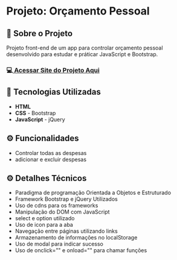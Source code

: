 <h1>Projeto: Orçamento Pessoal</h1>

<h2>📌 Sobre o Projeto</h2>
<p>Projeto front-end de um app para controlar orçamento pessoal desenvolvido para estudar e práticar JavaScript e Bootstrap.</p>

<h3>💻<a href="https://deangelleses.github.io/app_orcamento_pessoal-HTML-CSS-Bootstrap-JavaScript-jQuery/" target="_blank"> Acessar Site do Projeto Aqui</a></h3>

<h2>🚀 Tecnologias Utilizadas</h2>
<ul>
  <li><b>HTML</b></li>
  <li><b>CSS</b> - Bootstrap</li>
  <li><b>JavaScript</b> - jQuery</li>
</ul>

<h2>⚙️ Funcionalidades</h2>
<ul>
  <li>Controlar todas as despesas</li>
  <li>adicionar e excluir despesas</li>
</ul>

<h2>⚙️ Detalhes Técnicos</h2>
<ul>
  <li>Paradigma de programação Orientada a Objetos e Estruturado</li>
  <li>Framework Bootstrap e jQuery Utilizados</li>
  <li>Uso de cdns para os frameworks</li>
  <li>Manipulação do DOM com JavaScript</li>
  <li>select e option utilizado</li>
  <li>Uso de icon para a aba</li>
  <li>Navegação entre páginas utilizando links</li>
  <li>Armazenamento de informações no localStorage</li>
  <li>Uso de modal para indicar sucesso</li>
  <li>Uso de onclick="" e onload="" para chamar funções</li>
</ul>
